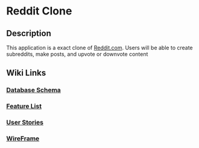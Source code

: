 # Reddit Clone

## Description
This application is a exact clone of [Reddit.com](https://www.reddit.com/).
Users will be able to create subreddits, make posts, and upvote or downvote content

## Wiki Links
### [Database Schema](https://github.com/yonilurie/reddit-clone/wiki/Database-Schema)
### [Feature List](https://github.com/yonilurie/reddit-clone/wiki/Feature-List)
### [User Stories](https://github.com/yonilurie/reddit-clone/wiki/User-Stories)
### [WireFrame](https://github.com/yonilurie/reddit-clone/wiki/WireFrame)
